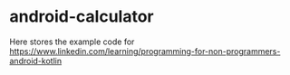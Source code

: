 # android-calculator
Here stores the example code for https://www.linkedin.com/learning/programming-for-non-programmers-android-kotlin
